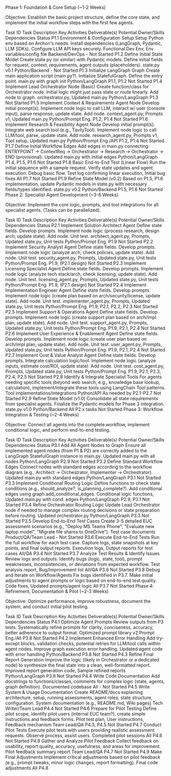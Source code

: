 Phase 1: Foundation & Core Setup (~1-2 Weeks)

Objective: Establish the basic project structure, define the core state, and implement the initial workflow steps with the first few agents.

Task ID	Task Description	Key Activities	Deliverable(s)	Potential Owner/Skills	Dependencies	Status
P1.1	Environment & Configuration Setup	Setup Python env based on Archon's needs. Install dependencies (LangGraph, Pydantic, LLM SDKs). Configure LLM API keys securely.	Functional Dev Env, Env variables/config file	Backend/DevOps	-	Not Started
P1.2	Define Initial State Model	Create state.py (or similar) with Pydantic models. Define initial fields for request, context, requirements, agent outputs (placeholders).	state.py v0.1	Python/Backend	-	Not Started
P1.3	Initialize LangGraph Graph	Create main application script (main.py?). Initialize StatefulGraph. Define the entry point.	main.py with graph init	Python/LangGraph	P1.1, P1.2	Not Started
P1.4	Implement Lead Orchestrator Node (Basic)	Create function/class for Orchestrator node. Initial logic might just pass state or route linearly. Add node to graph.	orchestrator.py, Updated main.py	Python/LangGraph	P1.3	Not Started
P1.5	Implement Context & Requirements Agent Node	Develop initial prompt(s). Implement node logic to call LLM, interact w/ user (console input), parse response, update state. Add node.	context_agent.py, Prompts v1, Updated main.py	Python/Prompt Eng.	P1.2, P1.4	Not Started
P1.6	Implement Research & Feasibility Agent Node	Develop initial prompt(s). Integrate web search tool (e.g., TavilyTool). Implement node logic to call LLM/tool, parse, update state. Add node.	research_agent.py, Prompts v1, Tool setup, Updated main.py	Python/Prompt Eng./API	P1.2, P1.4	Not Started
P1.7	Define Initial Workflow Edges	Add edges in main.py connecting: ENTRYPOINT -> ContextReq -> Orchestrator -> Research -> Orchestrator -> END (provisional).	Updated main.py with initial edges	Python/LangGraph	P1.4, P1.5, P1.6	Not Started
P1.8	Basic End-to-End Test (Linear Flow)	Run the initial sequence with a sample request. Verify state updates and agent execution. Debug basic flow.	Test log confirming linear execution, Initial bug fixes	All	P1.7	Not Started
P1.9	Refine State Model (v0.2)	Based on P1.5, P1.6 implementation, update Pydantic models in state.py with necessary fields/types identified.	state.py v0.2	Python/Backend	P1.5, P1.6	Not Started
Phase 2: Specialist Agent Development (~3-6 Weeks)

Objective: Implement the core logic, prompts, and tool integrations for all specialist agents. (Tasks can be parallelized).

Task ID	Task Description	Key Activities	Deliverable(s)	Potential Owner/Skills	Dependencies	Status
P2.1	Implement Solution Architect Agent	Define state fields. Develop prompts. Implement node logic (process research, design arch, update state). Add node. Unit test.	architect_agent.py, Prompts, Updated state.py, Unit tests	Python/Prompt Eng.	P1.9	Not Started
P2.2	Implement Security Analyst Agent	Define state fields. Develop prompts. Implement node logic (analyze arch, check policies, update state). Add node. Unit test.	security_agent.py, Prompts, Updated state.py, Unit tests	Python/Prompt Eng.	P1.9, (P2.1 design)	Not Started
P2.3	Implement Licensing Specialist Agent	Define state fields. Develop prompts. Implement node logic (analyze tech stack/arch, check licensing, update state). Add node. Unit test.	licensing_agent.py, Prompts, Updated state.py, Unit tests	Python/Prompt Eng.	P1.9, (P2.1 design)	Not Started
P2.4	Implement Implementation Engineer Agent	Define state fields. Develop prompts. Implement node logic (create plan based on arch/security/license, update state). Add node. Unit test.	implementer_agent.py, Prompts, Updated state.py, Unit tests	Python/Prompt Eng.	P1.9, P2.1, P2.2, P2.3	Not Started
P2.5	Implement Support & Operations Agent	Define state fields. Develop prompts. Implement node logic (create support plan based on arch/impl plan, update state). Add node. Unit test.	support_agent.py, Prompts, Updated state.py, Unit tests	Python/Prompt Eng.	P1.9, P2.1, P2.4	Not Started
P2.6	Implement User Experience & Enablement Agent	Define state fields. Develop prompts. Implement node logic (create user plan based on arch/impl plan, update state). Add node. Unit test.	user_agent.py, Prompts, Updated state.py, Unit tests	Python/Prompt Eng.	P1.9, P2.1, P2.4	Not Started
P2.7	Implement Cost & Value Analyst Agent	Define state fields. Develop prompts. Integrate calculation logic/tool. Implement node logic (analyze inputs, estimate cost/ROI, update state). Add node. Unit test.	cost_agent.py, Prompts, Updated state.py, Unit tests	Python/Prompt Eng.	P1.9, P2.1, P2.3, P2.4, P2.5	Not Started
P2.8	Identify & Integrate Specialist Tools	For agents needing specific tools (beyond web search, e.g., knowledge base lookup, calculation), implement/integrate these tools using LangChain Tool patterns.	Tool implementations/integrations	Python/API	As needed by P2.1-P2.7	Not Started
P2.9	Refine State Model (v1.0)	Consolidate all state requirements from specialist agents. Finalize the Pydantic models for Phase 3 integration.	state.py v1.0	Python/Backend	All P2.x tasks	Not Started
Phase 3: Workflow Integration & Testing (~2-4 Weeks)

Objective: Connect all agents into the complete workflow, implement conditional logic, and perform end-to-end testing.

Task ID	Task Description	Key Activities	Deliverable(s)	Potential Owner/Skills	Dependencies	Status
P3.1	Add All Agent Nodes to Graph	Ensure all implemented agent nodes (from P1 & P2) are correctly added to the LangGraph StatefulGraph instance in main.py.	Updated main.py with all nodes	Python/LangGraph	P2.9	Not Started
P3.2	Define Standard Workflow Edges	Connect nodes with standard edges according to the workflow diagram (e.g., Architect -> Orchestrator, Implementer -> Orchestrator).	Updated main.py with standard edges	Python/LangGraph	P3.1	Not Started
P3.3	Implement Conditional Routing Logic	Define functions to check state conditions (e.g., should_analyze?, is_planning_complete?). Add conditional edges using graph.add_conditional_edges.	Conditional logic functions, Updated main.py with cond. edges	Python/LangGraph	P2.9, P3.1	Not Started
P3.4	Refine Orchestrator Routing Logic	Update Lead Orchestrator node if needed to manage complex routing decisions or state preparation before routing.	Updated orchestrator.py	Python/LangGraph	P3.3	Not Started
P3.5	Develop End-to-End Test Cases	Create 3-5 detailed EUC assessment scenarios (e.g., "Deploy MS Teams Phone", "Evaluate new laptop model", "Migrate file shares to OneDrive").	Test case documents	Product/QA/Team Lead	-	Not Started
P3.6	Execute End-to-End Tests	Run the full workflow for each test case. Capture logs, state snapshots at key points, and final output reports.	Execution logs, Output reports for test cases	All/QA	P3.4	Not Started
P3.7	Analyze Test Results & Identify Issues	Review logs and outputs. Identify bugs (logic, state, tool), prompt weaknesses, inconsistencies, or deviations from expected workflow.	Test analysis report, Bug/Improvement list	All/QA	P3.6	Not Started
P3.8	Debug and Iterate on Workflow/Agents	Fix bugs identified in P3.7. Make initial adjustments to agent prompts or logic based on end-to-end test quality.	Code fixes, Updated prompts/agent logic	All	P3.7	Not Started
Phase 4: Refinement, Documentation & Pilot (~2-3 Weeks)

Objective: Optimize performance, improve robustness, document the system, and conduct initial pilot testing.

Task ID	Task Description	Key Activities	Deliverable(s)	Potential Owner/Skills	Dependencies	Status
P4.1	Optimize Agent Prompts	Review outputs from P3 tests. Systematically refine prompts for clarity, conciseness, accuracy, better adherence to output format.	Optimized prompt library v2	Prompt Eng./All	P3.8	Not Started
P4.2	Implement Enhanced Error Handling	Add try-except blocks, validation checks, potential retries for LLM/tool calls within agent nodes. Improve graph execution error handling.	Updated agent code with error handling	Python/Backend	P3.8	Not Started
P4.3	Refine Final Report Generation	Improve the logic (likely in Orchestrator or a dedicated node) to synthesize the final state into a clean, well-formatted report.	Improved report generation code, Sample refined reports	Python/LangGraph	P3.8	Not Started
P4.4	Write Code Documentation	Add docstrings to functions/classes, comments for complex logic (state, agents, graph definition).	Documented codebase	All	-	Not Started
P4.5	Write System & Usage Documentation	Create README/docs explaining architecture, setup, running assessments, agent roles, state structure, configuration.	System documentation (e.g., README.md, Wiki pages)	Tech Writer/Team Lead	P4.4	Not Started
P4.6	Prepare for Pilot Testing	Define pilot scope, identify pilot users (internal EUC team?), create simple instructions and feedback forms.	Pilot test plan, User instructions, Feedback mechanism	Team Lead/QA	P4.3, P4.5	Not Started
P4.7	Conduct Pilot Tests	Execute pilot tests with users providing realistic assessment requests. Observe process, assist users.	Completed pilot sessions	All	P4.6	Not Started
P4.8	Gather and Analyze Pilot Feedback	Collect feedback on usability, report quality, accuracy, usefulness, and areas for improvement.	Pilot feedback summary report	Team Lead/QA	P4.7	Not Started
P4.9	Make Final Adjustments	Implement critical adjustments based on pilot feedback (e.g., prompt tweaks, minor logic changes, report formatting).	Final code adjustments	All	P4.8